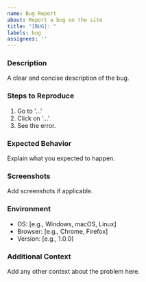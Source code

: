 ```yaml
---
name: Bug Report
about: Report a bug on the site
title: "[BUG]: "
labels: bug
assignees: ''
---
```


### Description
A clear and concise description of the bug.

### Steps to Reproduce
1. Go to '...'
2. Click on '...'
3. See the error.

### Expected Behavior
Explain what you expected to happen.

### Screenshots
Add screenshots if applicable.

### Environment
- OS: [e.g., Windows, macOS, Linux]
- Browser: [e.g., Chrome, Firefox]
- Version: [e.g., 1.0.0]

### Additional Context
Add any other context about the problem here.